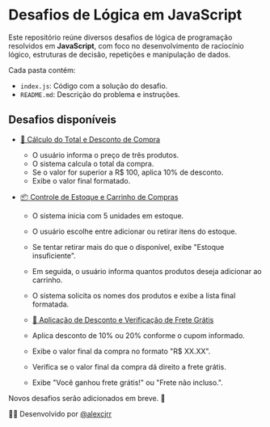 # Desafios de Lógica em JavaScript

Este repositório reúne diversos desafios de lógica de programação resolvidos em **JavaScript**, com foco no desenvolvimento de raciocínio lógico, estruturas de decisão, repetições e manipulação de dados.

Cada pasta contém:

- `index.js`: Código com a solução do desafio.
- `README.md`: Descrição do problema e instruções.

## Desafios disponíveis

- [🛒 Cálculo do Total e Desconto de Compra](./Checkout-Inteligente/)

  - O usuário informa o preço de três produtos.
  - O sistema calcula o total da compra.
  - Se o valor for superior a R$ 100, aplica 10% de desconto.
  - Exibe o valor final formatado.

- [📦 Controle de Estoque e Carrinho de Compras](./Logica-de-um-Carrinho-de-Compras/)

  - O sistema inicia com 5 unidades em estoque.
  - O usuário escolhe entre adicionar ou retirar itens do estoque.
  - Se tentar retirar mais do que o disponível, exibe "Estoque insuficiente".
  - Em seguida, o usuário informa quantos produtos deseja adicionar ao carrinho.
  - O sistema solicita os nomes dos produtos e exibe a lista final formatada.

  - [💸 Aplicação de Desconto e Verificação de Frete Grátis](./Simulando-Frete-Gratis-e-Desconto/)
  - Aplica desconto de 10% ou 20% conforme o cupom informado.
  - Exibe o valor final da compra no formato "R$ XX.XX".
  - Verifica se o valor final da compra dá direito a frete grátis.
  - Exibe "Você ganhou frete grátis!" ou "Frete não incluso.".

Novos desafios serão adicionados em breve. 🚀

👨‍💻 Desenvolvido por [@alexcjrr](https://github.com/alexcjrr)
